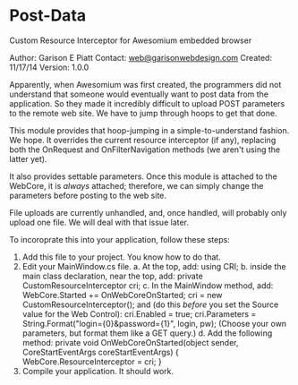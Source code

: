 Post-Data
=========

Custom Resource Interceptor for Awesomium embedded browser

Author:     Garison E Piatt
Contact:    web@garisonwebdesign.com
Created:    11/17/14
Version:    1.0.0

Apparently, when Awesomium was first created, the programmers did not understand that someone would
eventually want to post data from the application.  So they made it incredibly difficult to upload
POST parameters to the remote web site.  We have to jump through hoops to get that done.

This module provides that hoop-jumping in a simple-to-understand fashion.  We hope.  It overrides
the current resource interceptor (if any), replacing both the OnRequest and OnFilterNavigation
methods (we aren't using the latter yet).

It also provides settable parameters.  Once this module is attached to the WebCore, it is *always*
attached; therefore, we can simply change the parameters before posting to the web site.

File uploads are currently unhandled, and, once handled, will probably only upload one file.  We
will deal with that issue later.

To incoroprate this into your application, follow these steps:
 1.  Add this file to your project.  You know how to do that.
 2.  Edit your MainWindow.cs file.
     a.  At the top, add:
             using CRI;
     b.  inside the main class declaration, near the top, add:
             private CustomResourceInterceptor cri;
     c.  In the MainWindow method, add:
             WebCore.Started += OnWebCoreOnStarted;
             cri = new CustomResourceInterceptor();
         and (do this *before* you set the Source value for the Web Control):
             cri.Enabled = true;
             cri.Parameters = String.Format("login={0}&password={1}", login, pw);
         (Choose your own parameters, but format them like a GET query.)
     d.  Add the following method:
             private void OnWebCoreOnStarted(object sender, CoreStartEventArgs coreStartEventArgs) {
                 WebCore.ResourceInterceptor = cri;
             }
 3. Compile your application.  It should work.
